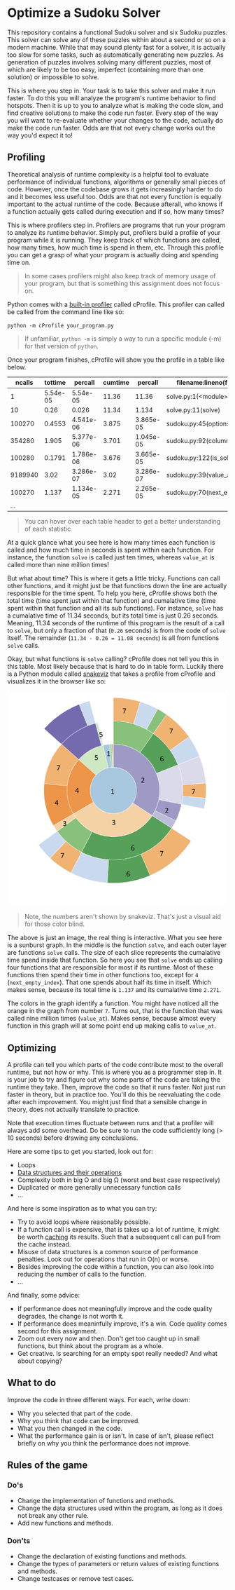 # Optimize a Sudoku Solver

This repository contains a functional Sudoku solver and six Sudoku puzzles. This solver can solve any of these puzzles within about a second or so on a modern machine. While that may sound plenty fast for a solver, it is actually too slow for some tasks, such as automatically generating new puzzles. As generation of puzzles involves solving many different puzzles, most of which are likely to be too easy, imperfect (containing more than one solution) or impossible to solve. 

This is where you step in. Your task is to take this solver and make it run faster. To do this you will analyze the program's runtime behavior to find hotspots. Then it is up to you to analyze what is making the code slow, and find creative solutions to make the code run faster. Every step of the way you will want to re-evaluate whether your changes to the code, actually do make the code run faster. Odds are that not every change works out the way you'd expect it to!


## Profiling

Theoretical analysis of runtime complexity is a helpful tool to evaluate performance of individual functions, algorithms or generally small pieces of code. However, once the codebase grows it gets increasingly harder to do and it becomes less useful too. Odds are that not every function is equally important to the actual runtime of the code. Because afterall, who knows if a function actually gets called during execution and if so, how many times?

This is where profilers step in. Profilers are programs that run your program to analyze its runtime behavior. Simply put, profilers build a profile of your program while it is running. They keep track of which functions are called, how many times, how much time is spend in them, etc.  Through this profile you can get a grasp of what your program is actually doing and spending time on.

> In some cases profilers might also keep track of memory usage of your program, but that is something this assignment does not focus on.

Python comes with a [built-in profiler](https://docs.python.org/3/library/profile.html) called cProfile. This profiler can called be called from the command line like so:

```
python -m cProfile your_program.py
```

> If unfamiliar, `python -m` is simply a way to run a specific module (-m) for that version of `python`. 

Once your program finishes, cProfile will show you the profile in a table like below.

<table cellpadding="0" cellspacing="0" border="0" role="grid" aria-describedby="pstats-table_info">
    <thead>
        <tr role="row">
            <th title="Total number of calls to the function. If there are two numbers, that means the function recursed and the first is the total number of calls and the second is the number of primitive (non-recursive) calls.">ncalls</th>
            <th title="Total time spent in the function, not including time spent in calls to sub-functions.">tottime</th>
            <th title="`tottime` divided by `ncalls`">percall</th>
            <th title="Cumulative time spent in this function and all sub-functions.">cumtime</th>
            <th title="`cumtime` divided by `ncalls`">percall</th>
            <th title="File name and line number were the function is defined, and the function’s name.">filename:lineno(function)</th>
        </tr>
    </thead>
    <tbody>
        <tr role="row" class="odd">
            <td>1</td>
            <td>5.54e-05</td>
            <td>5.54e-05</td>
            <td>11.36</td>
            <td>11.36</td>
            <td>solve.py:1(&lt;module&gt;)</td>
        </tr>
        <tr role="row" class="even">
            <td>10</td>
            <td>0.26</td>
            <td>0.026</td>
            <td>11.34</td>
            <td>1.134</td>
            <td>solve.py:11(solve)</td>
        </tr>
        <tr role="row" class="odd">
            <td>100270</td>
            <td>0.4553</td>
            <td>4.541e-06</td>
            <td>3.875</td><td >3.865e-05</td>
            <td>sudoku.py:45(options_at)</td>
        </tr>
        <tr role="row" class="even">
            <td>354280</td>
            <td>1.905</td>
            <td>5.377e-06</td>
            <td>3.701</td>
            <td>1.045e-05</td>
            <td>sudoku.py:92(column_values)</td>
        </tr>
        <tr role="row" class="odd">
            <td>100280</td>
            <td>0.1791</td>
            <td>1.786e-06</td>
            <td>3.676</td>
            <td>3.665e-05</td>
            <td>sudoku.py:122(is_solved)</td>
        </tr>
        <tr role="row" class="even">
            <td>9189940</td>
            <td>3.02</td>
            <td>3.286e-07</td>
            <td>3.02</td>
            <td>3.286e-07</td>
            <td>sudoku.py:39(value_at)</td>
        </tr>
        <tr role="row" class="odd">
            <td>100270</td>
            <td>1.137</td>
            <td>1.134e-05</td>
            <td>2.271</td>
            <td>2.265e-05</td>
            <td>sudoku.py:70(next_empty_index)</td>
        </tr>
        <tr>
            <td>...</td>
        </tr>
    </tbody>
</table>

> You can hover over each table header to get a better understanding of each statistic

At a quick glance what you see here is how many times each function is called and how much time in seconds is spent within each function. For instance, the function `solve` is called just ten times, whereas `value_at` is called more than nine million times! 

But what about time? This is where it gets a little tricky. Functions can call other functions, and it might just be that functions down the line are actually responsible for the time spent. To help you here, cProfile shows both the total time (time spent just within that function) and cumalative time (time spent within that function and all its sub functions). For instance, `solve` has a cumalative time of 11.34 seconds, but its total time is just 0.26 seconds. Meaning, 11.34 seconds of the runtime of this program is the result of a call to `solve`, but only a fraction of that (`0.26` seconds) is from the code of `solve` itself. The remainder (`11.34 - 0.26 = 11.08 seconds`) is all from functions `solve` calls.

Okay, but what functions is `solve` calling? cProfile does not tell you this in this table. Most likely because that is hard to do in table form. Luckily there is a Python module called [snakeviz](https://jiffyclub.github.io/snakeviz/) that takes a profile from cProfile and visualizes it in the browser like so:

![](snakeviz_sunburst.png)

> Note, the numbers aren't shown by snakeviz. That's just a visual aid for those color blind.

The above is just an image, the real thing is interactive. What you see here is a sunburst graph. In the middle is the function `solve`, and each outer layer are functions `solve` calls. The size of each slice represents the cumalative time spend inside that function. So here you see that `solve` ends up calling four functions that are responsible for most if its runtime. Most of these functions then spend their time in other functions too, except for `4` (`next_empty_index`). That one spends about half its time in itself. Which makes sense, because its total time is `1.137` and its cumalative time `2.271`.

The colors in the graph identify a function. You might have noticed all the orange in the graph from number `7`. Turns out, that is the function that was called nine million times (`value_at`). Makes sense, because almost every function in this graph will at some point end up making calls to `value_at`.


## Optimizing

A profile can tell you which parts of the code contribute most to the overall runtime, but not how or why. This is where you as a programmer step in. It is your job to try and figure out why some parts of the code are taking the runtime they take. Then, improve the code so that it runs faster. Not just run faster in theory, but in practice too. You'll do this be reevaluating the code after each improvement. You might just find that a sensible change in theory, does not actually translate to practice.

Note that execution times fluctuate between runs and that a profiler will always add some overhead. Do be sure to run the code sufficiently long (> 10 seconds) before drawing any conclusions. 

Here are some tips to get you started, look out for:

* Loops
* [Data structures and their operations](https://wiki.python.org/moin/TimeComplexity)
* Complexity both in big O and big Ω (worst and best case respectively)
* Duplicated or more generally unnecessary function calls
* ...

And here is some inspiration as to what you can try:

* Try to avoid loops where reasonably possible. 
* If a function call is expensive, that is takes up a lot of runtime, it might be worth [caching](https://docs.python.org/dev/library/functools.html#functools.lru_cache) its results. Such that a subsequent call can pull from the cache instead.
* Misuse of data structures is a common source of performance penalties. Look out for operations that run in O(n) or worse.
* Besides improving the code within a function, you can also look into reducing the number of calls to the function.
* ...

And finally, some advice:

* If performance does not meaningfully improve and the code quality degrades, the change is not worth it.
* If performance does meaninfully improve, it's a win. Code quality comes second for this assignment.
* Zoom out every now and then. Don't get too caught up in small functions, but think about the program as a whole.
* Get creative. Is searching for an empty spot really needed? And what about copying? 


## What to do

Improve the code in three different ways. For each, write down:

* Why you selected that part of the code.
* Why you think that code can be improved.
* What you then changed in the code.
* What the performance gain is or isn't. In case of isn't, please reflect briefly on why you think the performance does not improve.


## Rules of the game

### Do's

* Change the implementation of functions and methods.
* Change the data structures used within the program, as long as it does not break any other rule.
* Add new functions and methods.

### Don'ts

* Change the declaration of existing functions and methods.
* Change the types of parameters or return values of existing functions and methods.
* Change testcases or remove test cases.
